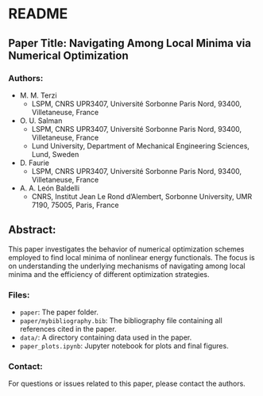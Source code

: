 # README

## Paper Title: Navigating Among Local Minima via Numerical Optimization

### Authors:
- M. M. Terzi
  - LSPM, CNRS UPR3407, Université Sorbonne Paris Nord, 93400, Villetaneuse, France
- O. U. Salman
  - LSPM, CNRS UPR3407, Université Sorbonne Paris Nord, 93400, Villetaneuse, France
  - Lund University, Department of Mechanical Engineering Sciences, Lund, Sweden
- D. Faurie
  - LSPM, CNRS UPR3407, Université Sorbonne Paris Nord, 93400, Villetaneuse, France
- A. A. León Baldelli
  - CNRS, Institut Jean Le Rond d’Alembert, Sorbonne University, UMR 7190, 75005, Paris, France

## Abstract:
This paper investigates the behavior of numerical optimization schemes employed to find local minima of nonlinear energy functionals. The focus is on understanding the underlying mechanisms of navigating among local minima and the efficiency of different optimization strategies.

### Files:
- `paper`: The paper folder.
- `paper/mybibliography.bib`: The bibliography file containing all references cited in the paper.
- `data/`: A directory containing data used in the paper.
- `paper_plots.ipynb`: Jupyter notebook for plots and final figures.

### Contact:
For questions or issues related to this paper, please contact the authors.

